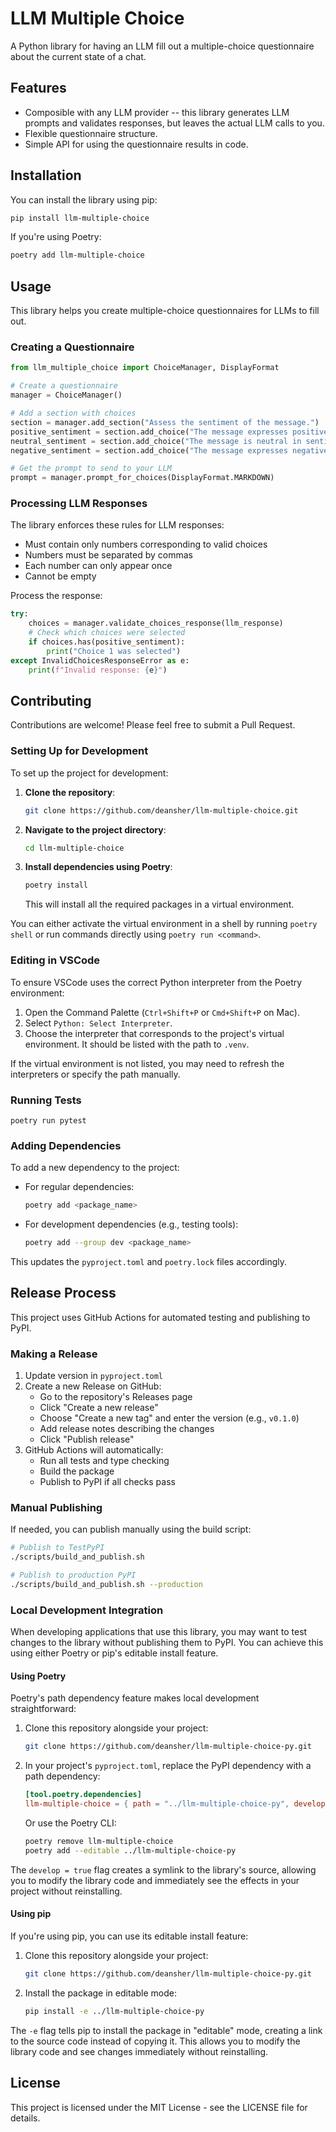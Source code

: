 # LLM Multiple Choice

A Python library for having an LLM fill out a multiple-choice questionnaire about the current state of a chat.

## Features

- Composible with any LLM provider -- this library generates LLM prompts and validates responses,
  but leaves the actual LLM calls to you.
- Flexible questionnaire structure.
- Simple API for using the questionnaire results in code.

## Installation

You can install the library using pip:

```bash
pip install llm-multiple-choice
```

If you're using Poetry:

```bash
poetry add llm-multiple-choice
```

## Usage

This library helps you create multiple-choice questionnaires for LLMs to fill out.

### Creating a Questionnaire

```python
from llm_multiple_choice import ChoiceManager, DisplayFormat

# Create a questionnaire
manager = ChoiceManager()

# Add a section with choices
section = manager.add_section("Assess the sentiment of the message.")
positive_sentiment = section.add_choice("The message expresses positive sentiment.")
neutral_sentiment = section.add_choice("The message is neutral in sentiment.")
negative_sentiment = section.add_choice("The message expresses negative sentiment.")

# Get the prompt to send to your LLM
prompt = manager.prompt_for_choices(DisplayFormat.MARKDOWN)
```

### Processing LLM Responses

The library enforces these rules for LLM responses:
- Must contain only numbers corresponding to valid choices
- Numbers must be separated by commas
- Each number can only appear once
- Cannot be empty

Process the response:
```python
try:
    choices = manager.validate_choices_response(llm_response)
    # Check which choices were selected
    if choices.has(positive_sentiment):
        print("Choice 1 was selected")
except InvalidChoicesResponseError as e:
    print(f"Invalid response: {e}")
```

## Contributing

Contributions are welcome! Please feel free to submit a Pull Request.

### Setting Up for Development

To set up the project for development:

1. **Clone the repository**:

   ```bash
   git clone https://github.com/deansher/llm-multiple-choice.git
   ```

2. **Navigate to the project directory**:

   ```bash
   cd llm-multiple-choice
   ```

3. **Install dependencies using Poetry**:

   ```bash
   poetry install
   ```

   This will install all the required packages in a virtual environment.

You can either activate the virtual environment in a shell by running `poetry shell`
or run commands directly using `poetry run <command>`.

### Editing in VSCode

To ensure VSCode uses the correct Python interpreter from the Poetry environment:

1. Open the Command Palette (`Ctrl+Shift+P` or `Cmd+Shift+P` on Mac).
2. Select `Python: Select Interpreter`.
3. Choose the interpreter that corresponds to the project's virtual environment. It should be listed with the path to `.venv`.

If the virtual environment is not listed, you may need to refresh the interpreters or specify the path manually.

### Running Tests

`poetry run pytest`

### Adding Dependencies

To add a new dependency to the project:

- For regular dependencies:

  ```bash
  poetry add <package_name>
  ```

- For development dependencies (e.g., testing tools):

  ```bash
  poetry add --group dev <package_name>
  ```

This updates the `pyproject.toml` and `poetry.lock` files accordingly.

## Release Process

This project uses GitHub Actions for automated testing and publishing to PyPI.

### Making a Release

1. Update version in `pyproject.toml`
2. Create a new Release on GitHub:
   - Go to the repository's Releases page
   - Click "Create a new release"
   - Choose "Create a new tag" and enter the version (e.g., `v0.1.0`)
   - Add release notes describing the changes
   - Click "Publish release"
3. GitHub Actions will automatically:
   - Run all tests and type checking
   - Build the package
   - Publish to PyPI if all checks pass

### Manual Publishing

If needed, you can publish manually using the build script:

```bash
# Publish to TestPyPI
./scripts/build_and_publish.sh

# Publish to production PyPI
./scripts/build_and_publish.sh --production
```

### Local Development Integration

When developing applications that use this library, you may want to test changes to the library without publishing them to PyPI. You can achieve this using either Poetry or pip's editable install feature.

#### Using Poetry

Poetry's path dependency feature makes local development straightforward:

1. Clone this repository alongside your project:
   ```bash
   git clone https://github.com/deansher/llm-multiple-choice-py.git
   ```

2. In your project's `pyproject.toml`, replace the PyPI dependency with a path dependency:
   ```toml
   [tool.poetry.dependencies]
   llm-multiple-choice = { path = "../llm-multiple-choice-py", develop = true }
   ```

   Or use the Poetry CLI:
   ```bash
   poetry remove llm-multiple-choice
   poetry add --editable ../llm-multiple-choice-py
   ```

The `develop = true` flag creates a symlink to the library's source, allowing you to modify the library code and immediately see the effects in your project without reinstalling.

#### Using pip

If you're using pip, you can use its editable install feature:

1. Clone this repository alongside your project:
   ```bash
   git clone https://github.com/deansher/llm-multiple-choice-py.git
   ```

2. Install the package in editable mode:
   ```bash
   pip install -e ../llm-multiple-choice-py
   ```

The `-e` flag tells pip to install the package in "editable" mode, creating a link to the source code instead of copying it. This allows you to modify the library code and see changes immediately without reinstalling.


## License

This project is licensed under the MIT License - see the LICENSE file for details.
